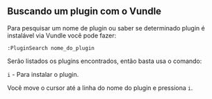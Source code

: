 ## Buscando um plugin com o Vundle

Para pesquisar um nome de plugin ou saber se determinado plugin é instalável via Vundle você pode fazer:

```
:PluginSearch nome_do_plugin
```

Serão listados os plugins encontrados, então basta usa o comando:

`i` - Para instalar o plugin.

Você move o cursor até a linha do nome do plugin e pressiona `i`.
